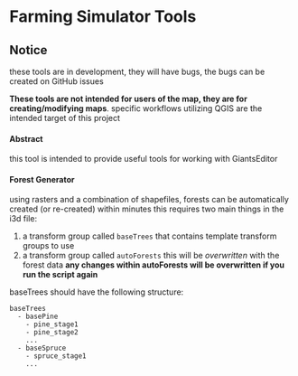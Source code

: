 # Farming Simulator Tools

## Notice
these tools are in development, they will have bugs, the bugs can be created on GitHub issues

**These tools are not intended for users of the map, they are for creating/modifying maps**. specific
workflows utilizing QGIS are the intended target of this project

#### Abstract
this tool is intended to provide useful tools for working with GiantsEditor

#### Forest Generator
using rasters and a combination of shapefiles, forests can be automatically created (or re-created) within minutes
this requires two main things in the i3d file:
1. a transform group called `baseTrees` that contains template transform groups to use
1. a transform group called `autoForests` this will be _overwritten_ with the forest data
    **any changes within autoForests will be overwritten if you run the script again**

baseTrees should have the following structure:
```
baseTrees
  - basePine
    - pine_stage1
    - pine_stage2
    ...
  - baseSpruce
    - spruce_stage1
    ...
```
